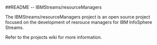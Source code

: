 ##README --  IBMStreams/resourceManagers

The IBMStreams/resourceManagers project is an open source project focused on the development of resrouce managers for IBM InfoSphere Streams.  


Refer to the projects wiki for more information.
 